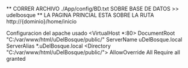 ** CORRER ARCHIVO ./App/config/BD.txt SOBRE BASE DE DATOS  >> udelbosque
** LA PAGINA PRINCIAL ESTA SOBRE LA RUTA http://{dominio}/home/inicio

Configuracion del apache usado
<VirtualHost *:80> 
    DocumentRoot "C:/var/www/html/uDelBosque/public/"
    ServerName uDelBosque.local
    ServerAlias *.uDelBosque.local
    <Directory "C:/var/www/html/uDelBosque/public/">
        AllowOverride All
        Require all granted
    </Directory>
</VirtualHost>